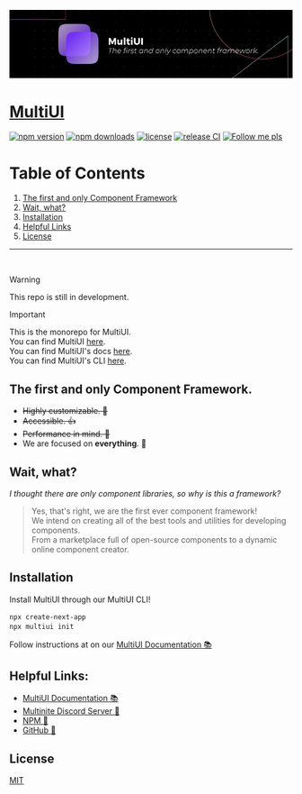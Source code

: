 ![MultiUI Banner](https://github.com/Multinite/MultiUI/blob/main/resources/assets/multiui/MultiUI_Banner_830x200.png?raw=true "MultiUI Banner")

# [MultiUI](https://multiui.org)

[![npm version](https://img.shields.io/npm/v/%40multinite_official%2Fmultiui)](https://npmjs.com/package/@multinite_official/multiui)
[![npm downloads](https://img.shields.io/npm/dm/%40multinite_official%2Fmultiui)](https://npmjs.com/package/@multinite_official/multiui)
[![license](https://img.shields.io/npm/l/%40multinite_official%2Fmultiui)](https://github.com/Multinite/MultiUI/blob/main/LICENSE.md)
[![release CI](https://github.com/multinite/multiui/actions/workflows/release.yml/badge.svg)](https://github.com/Multinite/MultiUI/actions)
[![Follow me pls](https://img.shields.io/twitter/follow/PingStruggles)](https://twitter.com/pingstruggles)

# Table of Contents

1. [The first and only Component Framework](#the-first-and-only-component-framework)
2. [Wait, what?](#wait-what)
3. [Installation](#installation)
4. [Helpful Links](#helpful-links)
5. [License](#license)

---

<br />

> [!WARNING]  
> This repo is still in development.

> [!IMPORTANT]  
> This is the monorepo for MultiUI.
> <br />
> You can find MultiUI [here](https://github.com/Multinite/MultiUI/tree/main/packages/multiui).
> <br />
> You can find MultiUI's docs [here](https://github.com/Multinite/MultiUI/tree/main/apps/docs).
> <br />
> You can find MultiUI's CLI [here](https://github.com/Multinite/MultiUI/tree/main/packages/multiui-cli).

## The first and only Component Framework.

- ~~Highly customizable. 🔧~~
- ~~Accessible. 👍~~
- ~~Performance in mind. 🚀~~
- We are focused on **everything**. 💪

## Wait, what?

_I thought there are only component libraries, so why is this a framework?_

> Yes, that's right, we are the first ever component framework!
> <br />
> We intend on creating all of the best tools and utilities for developing components.
> <br />
> From a marketplace full of open-source components to a dynamic online component creator.

## Installation

Install MultiUI through our MultiUI CLI!

```bash
npx create-next-app
npx multiui init
```

Follow instructions at on our [MultiUI Documentation 📚](https://multiui.org/installation)

## Helpful Links:

- [MultiUI Documentation 📚](https://multiui.org)
- [Multinite Discord Server 💬](https://discord.gg/Q38kKV9PUT)
- [NPM 📡](https://www.npmjs.com/package/@multinite_official/multiui)
- [GitHub 💾](https://github.com/Multinite/MultiUI)

## License

[MIT](https://github.com/Multinite/MultiUI/blob/main/LICENSE.md)
